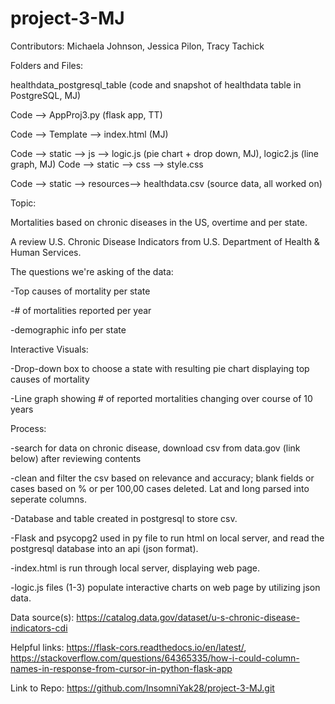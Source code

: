 # project-3-MJ

Contributors: Michaela Johnson, Jessica Pilon, Tracy Tachick

Folders and Files:

healthdata_postgresql_table (code and snapshot of healthdata table in PostgreSQL, MJ)

Code --> AppProj3.py (flask app, TT)

Code --> Template --> index.html (MJ)

Code --> static --> js --> logic.js (pie chart + drop down, MJ), logic2.js (line graph, MJ)
Code --> static --> css --> style.css

Code --> static --> resources--> healthdata.csv (source data, all worked on)

Topic:

Mortalities based on chronic diseases in the US, overtime and per state.

A review U.S. Chronic Disease Indicators from U.S. Department of Health & Human Services.

The questions we're asking of the data:

-Top causes of mortality per state

-# of mortalities reported per year

-demographic info per state

Interactive Visuals:

-Drop-down box to choose a state with resulting pie chart displaying top causes of mortality

-Line graph showing # of reported mortalities changing over course of 10 years


Process:

-search for data on chronic disease, download csv from data.gov (link below) after reviewing contents

-clean and filter the csv based on relevance and accuracy; blank fields or cases based on % or per 100,00 cases deleted. Lat and long parsed into seperate columns.

-Database and table created in postgresql to store csv.

-Flask and psycopg2 used in py file to run html on local server, and read the postgresql database into an api (json format).

-index.html is run through local server, displaying web page.

-logic.js files (1-3) populate interactive charts on web page by utilizing json data.

Data source(s): 
https://catalog.data.gov/dataset/u-s-chronic-disease-indicators-cdi

Helpful links: 
https://flask-cors.readthedocs.io/en/latest/, 
https://stackoverflow.com/questions/64365335/how-i-could-column-names-in-response-from-cursor-in-python-flask-app

Link to Repo: 
https://github.com/InsomniYak28/project-3-MJ.git
